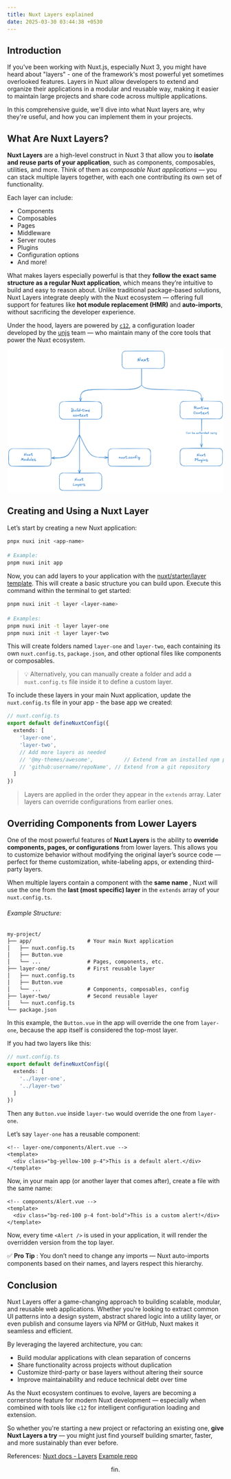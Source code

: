 ```yaml
---
title: Nuxt Layers explained
date: 2025-03-30 03:44:38 +0530
---
```

## Introduction

If you've been working with Nuxt.js, especially Nuxt 3, you might have heard about "layers" - one of the framework's most powerful yet sometimes overlooked features. Layers in Nuxt allow developers to extend and organize their applications in a modular and reusable way, making it easier to maintain large projects and share code across multiple applications.

In this comprehensive guide, we'll dive into what Nuxt layers are, why they're useful, and how you can implement them in your projects.

## What Are Nuxt Layers?

**Nuxt Layers** are a high-level construct in Nuxt 3 that allow you to **isolate and reuse parts of your application**, such as components, composables, utilities, and more. Think of them as _composable Nuxt applications_ — you can stack multiple layers together, with each one contributing its own set of functionality.

Each layer can include:
- Components
- Composables
- Pages
- Middleware
- Server routes
- Plugins
- Configuration options
- And more!

What makes layers especially powerful is that they **follow the exact same structure as a regular Nuxt application**, which means they’re intuitive to build and easy to reason about. Unlike traditional package-based solutions, Nuxt Layers integrate deeply with the Nuxt ecosystem — offering full support for features like **hot module replacement (HMR)** and **auto-imports**, without sacrificing the developer experience.

Under the hood, layers are powered by [`c12`](https://github.com/unjs/c12), a configuration loader developed by the [unjs](https://github.com/unjs) team — who maintain many of the core tools that power the Nuxt ecosystem.

![nuxt-layers-architecture](./assets/nuxt-layers-architecture.png)

## Creating and Using a Nuxt Layer

Let’s start by creating a new Nuxt application:
```bash
pnpx nuxi init <app-name>

# Example:
pnpm nuxi init app 
```

Now, you can add layers to your application with the [nuxt/starter/layer template](https://github.com/nuxt/starter/tree/layer). This will create a basic structure you can build upon. Execute this command within the terminal to get started:

```bash
pnpm nuxi init -t layer <layer-name>

# Examples:
pnpm nuxi init -t layer layer-one
pnpm nuxi init -t layer layer-two
```
This will create folders named `layer-one` and `layer-two`, each containing its own `nuxt.config.ts`, `package.json`, and other optional files like components or composables.
>💡 Alternatively, you can manually create a folder and add a `nuxt.config.ts` file inside it to define a custom layer.

To include these layers in your main Nuxt application, update the `nuxt.config.ts` file in your app - the base app we created:
```ts
// nuxt.config.ts
export default defineNuxtConfig({
  extends: [
    'layer-one',
    'layer-two',
    // Add more layers as needed
	// '@my-themes/awesome',          // Extend from an installed npm package
    // 'github:username/repoName', // Extend from a git repository
  ]
})
```
>Layers are applied in the order they appear in the `extends` array. Later layers can override configurations from earlier ones.

## Overriding Components from Lower Layers

One of the most powerful features of **Nuxt Layers** is the ability to **override components, pages, or configurations** from lower layers. This allows you to customize behavior without modifying the original layer’s source code — perfect for theme customization, white-labeling apps, or extending third-party layers.

When multiple layers contain a component with the **same name** , Nuxt will use the one from the **last (most specific) layer** in the `extends` array of your `nuxt.config.ts`.
###### Example Structure:
```
my-project/
├── app/                  # Your main Nuxt application
│   ├── nuxt.config.ts
│   ├── Button.vue	
│   └── ...               # Pages, components, etc.
├── layer-one/            # First reusable layer
│   ├── nuxt.config.ts
│   ├── Button.vue	
│   └── ...               # Components, composables, config
├── layer-two/            # Second reusable layer
│   └── nuxt.config.ts
└── package.json
```
In this example, the `Button.vue` in the app will override the one from `layer-one`, because the app itself is considered the top-most layer.

If you had two layers like this:
```ts
// nuxt.config.ts
export default defineNuxtConfig({
  extends: [
    '../layer-one',
    '../layer-two'
  ]
})
```
Then any `Button.vue` inside `layer-two` would override the one from `layer-one`.


Let’s say `layer-one` has a reusable component:
```vue
<!-- layer-one/components/Alert.vue -->
<template>
  <div class="bg-yellow-100 p-4">This is a default alert.</div>
</template>
```

Now, in your main app (or another layer that comes after), create a file with the same name:
```vue
<!-- components/Alert.vue -->
<template>
  <div class="bg-red-100 p-4 font-bold">This is a custom alert!</div>
</template>
```
Now, every time `<Alert />` is used in your application, it will render the overridden version from the top layer.

✅ **Pro Tip** : You don’t need to change any imports — Nuxt auto-imports components based on their names, and layers respect this hierarchy.

## Conclusion

Nuxt Layers offer a game-changing approach to building scalable, modular, and reusable web applications. Whether you're looking to extract common UI patterns into a design system, abstract shared logic into a utility layer, or even publish and consume layers via NPM or GitHub, Nuxt makes it seamless and efficient.

By leveraging the layered architecture, you can:

- Build modular applications with clean separation of concerns
- Share functionality across projects without duplication
- Customize third-party or base layers without altering their source
- Improve maintainability and reduce technical debt over time

As the Nuxt ecosystem continues to evolve, layers are becoming a cornerstone feature for modern Nuxt development — especially when combined with tools like `c12` for intelligent configuration loading and extension.

So whether you're starting a new project or refactoring an existing one, **give Nuxt Layers a try** — you might just find yourself building smarter, faster, and more sustainably than ever before.

References:
[Nuxt docs - Layers](https://nuxt.com/docs/guide/going-further/layers)
[Example repo](https://github.com/Sreesanth46/nuxt-layers)

<p style="text-align: center;">fin.</p>